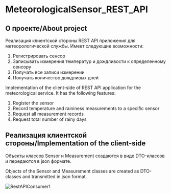 # MeteorologicalSensor_REST_API

<!-- ABOUT THE PROJECT -->
## О проекте/About project

  Реализация клиентской стороны REST API приложения для метеорологической службы. 
  Имеет следующие возможности:
  1. Регистрировать сенсор
  2. Записывать измерения температур и дождливости к определенному сенсору
  3. Получать все записи измерении
  4. Получать количество дождливых дней

  Implementation of the client-side of REST API application for the meteorological service. 
  It has the following features:
  1. Register the sensor
  2. Record temperature and raininess measurements to a specific sensor
  3. Request all measurement records
  4. Request total number of rainy days

## Реализация клиентской стороны/Implementation of the client-side
  Объекты классов Sensor и Measurement создаются в виде DTO-классов и передаются в json формате.
  
  Objects of the Sensor and Measurement classes are created as DTO-classes and transmitted in json format.

![RestAPIConsumer1](https://user-images.githubusercontent.com/114854020/215165179-0789a0ea-9677-4b17-8742-c9959d8dd2cd.gif)

